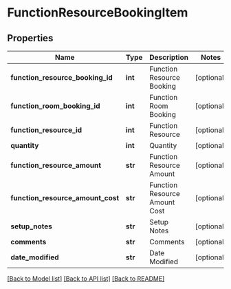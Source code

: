# FunctionResourceBookingItem

## Properties
Name | Type | Description | Notes
------------ | ------------- | ------------- | -------------
**function_resource_booking_id** | **int** | Function Resource Booking | [optional] 
**function_room_booking_id** | **int** | Function Room Booking | [optional] 
**function_resource_id** | **int** | Function Resource | [optional] 
**quantity** | **int** | Quantity | [optional] 
**function_resource_amount** | **str** | Function Resource Amount | [optional] 
**function_resource_amount_cost** | **str** | Function Resource Amount Cost | [optional] 
**setup_notes** | **str** | Setup Notes | [optional] 
**comments** | **str** | Comments | [optional] 
**date_modified** | **str** | Date Modified | [optional] 

[[Back to Model list]](../README.md#documentation-for-models) [[Back to API list]](../README.md#documentation-for-api-endpoints) [[Back to README]](../README.md)


